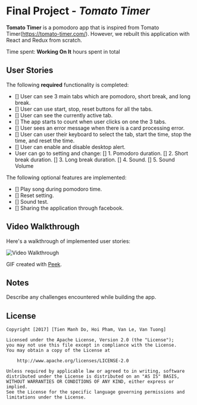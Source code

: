 # Final Project - *Tomato Timer*

**Tomato Timer** is a pomodoro app that is inspired from Tomato Timer(https://tomato-timer.com/). However, we rebuilt this application with React and Redux from scratch.

Time spent: **Working On It** hours spent in total

## User Stories

The following **required** functionality is completed:
- [] User can see 3 main tabs which are pomodoro, short break, and long break.
- [] User can use start, stop, reset buttons for all the tabs.
- [] User can see the currently active tab.
- [] The app starts to count when user clicks on one the 3 tabs.
- [] User sees an error message when there is a card processing error.
- [] User can user their keyboard to select the tab, start the time, stop the time, and reset the time.
- [] User can enable and disable desktop alert.
- User can go to setting and change:
  [] 1. Pomodoro duration.
  [] 2. Short break duration.
  [] 3. Long break duration.
  [] 4. Sound.
  [] 5. Sound Volume

     
The following optional features are implemented:
- [] Play song during pomodoro time.
- [] Reset setting.
- [] Sound test.
- [] Sharing the application through facebook.

## Video Walkthrough

Here's a walkthrough of implemented user stories:

<img src='https://github.com/domanhtien2011/TomatoTimer' title='Video Walkthrough' width='' alt='Video Walkthrough' />

GIF created with [Peek](https://github.com/phw/peek).



## Notes

Describe any challenges encountered while building the app.


## License

    Copyright [2017] [Tien Manh Do, Hoi Pham, Van Le, Van Tuong]

    Licensed under the Apache License, Version 2.0 (the "License");
    you may not use this file except in compliance with the License.
    You may obtain a copy of the License at

        http://www.apache.org/licenses/LICENSE-2.0

    Unless required by applicable law or agreed to in writing, software
    distributed under the License is distributed on an "AS IS" BASIS,
    WITHOUT WARRANTIES OR CONDITIONS OF ANY KIND, either express or implied.
    See the License for the specific language governing permissions and
    limitations under the License.